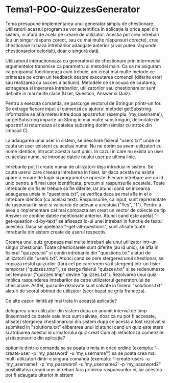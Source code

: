 # Tema1-POO-QuizzesGenerator

Tema presupune implementarea unui generator simplu de chestionare. Utilizatorii acestui program se vor autentifica în aplicație la orice apel din sistem, în afară de acela de creare de utilizator. Acestia pot crea întrebări (cu un singur răspuns corect, sau cu mai multe răspunsuri corecte), crea chestionare în baza întrebărilor adăugate anterior și vor putea răspunde chestionarelor celorlalți, doar o singură dată.

Utilizatorul interactioneaza cu generatorul de chestionare prin intermediul argumentelor transmise ca parametru al metodei main. Ca sa ne asiguram ca programul functioneaza cum trebuie, am creat mai multe metode ce printeaza pe ecran un feedback despre executarea comenzii (diferite erori sau realizarea cu succes a actiunii). Metodele ce se ocupa de cautarea, extragerea si inserarea intrebarilor, utilizatorilor sau chestionarelor sunt definite in mai multe clase (User, Question, Answer si Quiz).

Pentru a executa comanda, se parcurge vectorul de Stringuri printr-un for. Se extrage fiecare input al comenzii cu ajutorul metodei getSubstring. Informatiile se afla mereu intre doua apostrofuri (exemplu: 'my_username'), iar getSubstring imparte un String in mai multe substringuri, delimitate de apostrof si returneaza al catelea substring dorim (similar cu strtok din limbajul C).

La adaugarea unui user in sistem, se deschide fisierul "users.txt" unde se cauta un user existent cu acelasi nume. Nu ne dorim sa avem utilizatori cu nume identice, intrucat acestia sunt unici. In cazul in care nu exista un user cu acelasi nume, se introduc datele noului user pe ultima linie.

Intrebarile pot fi create numai de utilizatorii deja introdusi in sistem. Se cauta userul care creeaza intrebarea in fisier, iar daca acesta nu exista apare o eroare de login si programul se opreste. Fiecare intrebare are un id unic pentru a fi mai usor identificata, precum si raspunsurile acesteia. Toate intrebarile din fisier trebuie sa fie diferite, iar atunci cand se incearca adaugarea uneia in "questions.txt", se verifica daca se mai afla in el o intrebare identica (cu acelasi text). Raspunsurile, ca input, sunt reprezentate de raspunsul in sine si valoarea de adevar a acestuia ("Yes", "1"). Pentru a avea o implementare cat mai compacta am creat un vector de obiecte de tip Answer ce contine datele mentionate anterior. Atunci cand este apelat "–get-question-id-by-text" se afiseaza id-ul unei intrebari in functie de textul acesteia. Daca se apeleaza "–get-all-questions", sunt afisate toate intrebarile din sistem create de userul respectiv.

Crearea unui quiz grupeaza mai multe intrebari ale unui utilizator intr-un singur chestionar. Toate chestionarele sunt diferite (au id unic), se afla in fisierul "quizzes.txt" si contin intrebarile din "questions.txt" alaturi de utilizatorii din "users.txt". Atunci cand se cere stergerea unui chestionar, se copiaza restul quizurilor (fara cel pe care vrem sa il stergem) intr-un fisier temporar ("quizzes.tmp"), se sterge fisierul "quizzes.txt" si se redenumeste cel temporar ("quizzes.tmp" devine "quizzes.txt"). Rezolvarea unui quiz implica raspunderea intrebarilor de catre utilizatorul generatorului de chesionare. Astfel, quizurile rezolvate sunt salvate in fisierul "solutions.txt" alaturi de scorul obtinut de utilizator (scor bazat pe grila franceza).

Ce alte cazuri limită ați mai trata în această aplicație?

delogarea unui utilizator din sistem dupa un anumit interval de timp (insemnand ca datele sale inca sunt salvate, doar ca nu pot fi accesate, afisate)
stergerea chestionarului din sistem dupa ce acesta a fost rezolvat si submited in "solutions.txt"
eliberarea unui id atunci cand un quiz este sters si atribuirea acestui id urmatorului quiz creat
Cum ați refactoriza comenzile și răspunsurile din aplicație?

optiunile dintr-o comanda sa se poata trimita in orice ordine (exemplu: "–create-user -p ‘my_password’ -u ‘my_username’")
sa se poata crea mai multi utilizatori dintr-o singura comanda (exemplu: "–create-users -u ‘my_username1’ -p ‘my_password1 -u ‘my_username2’ -p ‘my_password2"
posibilitatea crearii unei intrebari fara primirea raspunsurilor ei, iar acestea pot fi adaugate ulterior in sistem
